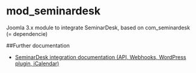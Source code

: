 # mod_seminardesk
Joomla 3.x module to integrate SeminarDesk, based on com_seminardesk (= dependencie)

##Further documentation

* [SeminarDesk integration documentation (API, Webhooks, WordPress plugin, iCalendar)](https://hilfecenter.seminardesk.de/kategorie/integrationen/)
